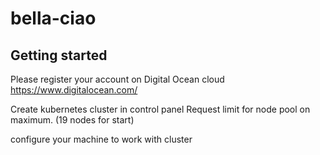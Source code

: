 # bella-ciao
## Getting started

Please register your account on Digital Ocean cloud https://www.digitalocean.com/

Create kubernetes cluster in control panel
Request limit for node pool on maximum. (19 nodes for start)

configure your machine to work with cluster 
